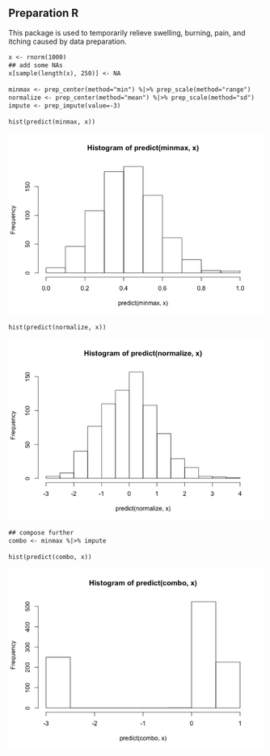 Preparation R
-------------

This package is used to temporarily relieve swelling, burning, pain, and
itching caused by data preparation.

    x <- rnorm(1000)
    ## add some NAs
    x[sample(length(x), 250)] <- NA

    minmax <- prep_center(method="min") %|>% prep_scale(method="range")
    normalize <- prep_center(method="mean") %|>% prep_scale(method="sd")
    impute <- prep_impute(value=-3)

    hist(predict(minmax, x))

![](readme_files/figure-markdown_strict/unnamed-chunk-1-1.png)

    hist(predict(normalize, x))

![](readme_files/figure-markdown_strict/unnamed-chunk-1-2.png)

    ## compose further
    combo <- minmax %|>% impute

    hist(predict(combo, x))

![](readme_files/figure-markdown_strict/unnamed-chunk-1-3.png)
